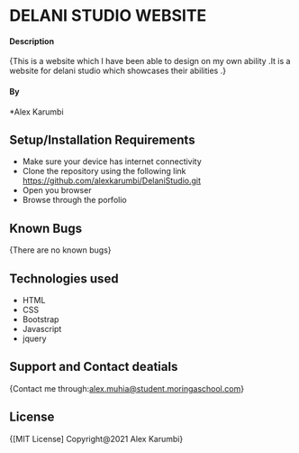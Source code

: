 # DELANI STUDIO WEBSITE
#### Description
{This is a website which I have been able to design on my own ability .It is a website for delani studio which showcases their abilities .}
#### By 
*Alex Karumbi
## Setup/Installation Requirements
* Make sure your device has internet connectivity 
* Clone the repository using the following link https://github.com/alexkarumbi/DelaniStudio.git
* Open you browser 
* Browse through the porfolio
## Known Bugs
{There are no known bugs}
## Technologies used
* HTML
* CSS
* Bootstrap
* Javascript
* jquery
## Support and Contact deatials
{Contact me through:alex.muhia@student.moringaschool.com}
## License
{[MIT License]
Copyright@2021
Alex Karumbi}